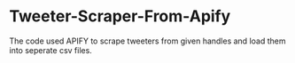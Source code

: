 # Tweeter-Scraper-From-Apify
The code used APIFY to scrape tweeters from given handles and load them into seperate csv files.
